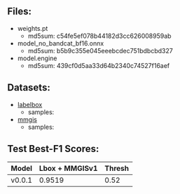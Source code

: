 ## Files:
- weights.pt
    - md5sum: c54fe5ef078b44182d3cc626008959ab
- model_no_bandcat_bf16.onnx
    - md5sum: b5b9c355e045eeebcdec751bdbcbd327
- model.engine
    - md5sum: 439cf0d5aa33d64b2340c74527f16aef 

## Datasets:
- [labelbox](https://zenodo.org/records/15833303/files/spectf_cloud_lbox.hdf5?download=1)
    - samples:
- [mmgis](https://zenodo.org/records/15833303/files/spectf_cloud_mmgis.hdf5?download=1)
    - samples:

## Test Best-F1 Scores:
| Model  | **Lbox + MMGISv1** | Thresh |
| ------ | ------------------ | ------ |
| v0.0.1 | 0.9519             | 0.52   |